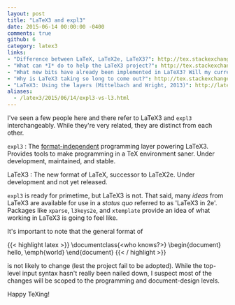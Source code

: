 ```yaml
---
layout: post
title: "LaTeX3 and expl3"
date: 2015-06-14 00:00:00 -0400
comments: true
github: 6
category: latex3
links:
- "Difference between LaTeX, LaTeX2e, LaTeX3?": http://tex.stackexchange.com/q/13541/17423
- "What can *I* do to help the LaTeX3 project?": http://tex.stackexchange.com/a/46427/17423
- "What new bits have already been implemented in LaTeX3? Will my current documents (with many packages) still compile with LaTeX3?": http://tex.stackexchange.com/a/400/17423
- "Why is LaTeX3 taking so long to come out?": http://tex.stackexchange.com/q/953/17423
- "LaTeX3: Using the layers (Mittelbach and Wright, 2013)": http://latex-project.org/papers/2013-10-24-latex3.pdf
aliases:
  - /latex3/2015/06/14/expl3-vs-l3.html
---
```


I've seen a few people here and there refer to LaTeX3 and `expl3`
interchangeably.  While they're very related, they are distinct from
each other.

<!--more-->

`expl3`
: The [format-independent][e-v-3] programming layer powering LaTeX3.
Provides tools to make programming in a TeX environment saner.  Under
development, maintained, and stable.

LaTeX3
: The new format of LaTeX, successor to LaTeX2e.  Under development
and not yet released.

`expl3` is ready for primetime, but LaTeX3 is not.  That said, many
*ideas* from LaTeX3 are available for use in a *status quo* referred
to as 'LaTeX3 in 2e'.  Packages like `xparse`, `l3keys2e`, and
`xtemplate` provide an idea of what working in LaTeX3 is going to feel
like.

It's important to note that the general format of

{{< highlight latex >}}
\documentclass{<who knows?>}
\begin{document}
hello, \emph{world}
\end{document}
{{< / highlight >}}

is not likely to change (lest the project fail to be adopted).  While
the top-level input syntax hasn't really been nailed down, I suspect
most of the changes will be scoped to the programming and
document-design levels.

Happy TeXing!

[e-v-3]: http://chat.stackexchange.com/transcript/41?m=20892461#20892461
